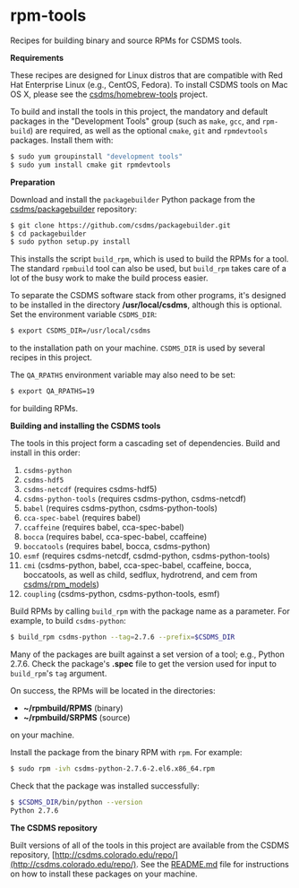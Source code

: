rpm-tools
=========

Recipes for building binary and source RPMs for CSDMS tools.

**Requirements**

These recipes are designed for Linux distros 
that are compatible with
Red Hat Enterprise Linux (e.g., CentOS, Fedora). 
To install CSDMS tools on Mac OS X, 
please see the [csdms/homebrew-tools](https://github.com/csdms/homebrew-tools) 
project.

To build and install the tools in this project,
the mandatory and default packages in the 
"Development Tools" group (such as `make`, `gcc`, and `rpm-build`) 
are required,
as well as the optional `cmake`, `git` and `rpmdevtools` packages.
Install them with:
```bash
$ sudo yum groupinstall "development tools"
$ sudo yum install cmake git rpmdevtools
```

**Preparation**

Download and install the `packagebuilder` Python package from the
[csdms/packagebuilder](https://github.com/csdms/packagebuilder)
repository:
```bash
$ git clone https://github.com/csdms/packagebuilder.git
$ cd packagebuilder
$ sudo python setup.py install
```
This installs the script `build_rpm`,
which is used to build the RPMs for a tool.
The standard `rpmbuild` tool can also be used,
but `build_rpm` takes care of a lot of the busy work
to make the build process easier.

To separate the CSDMS software stack from other programs,
it's designed to be installed 
in the directory **/usr/local/csdms**,
although this is optional.
Set the environment variable `CSDMS_DIR`:
```bash
$ export CSDMS_DIR=/usr/local/csdms
```
to the installation path on your machine.
`CSDMS_DIR` is used by several recipes in this project.

The `QA_RPATHS` environment variable may also need to be set:
```bash
$ export QA_RPATHS=19
```
for building RPMs.

**Building and installing the CSDMS tools**

The tools in this project form a cascading set of dependencies.
Build and install in this order:

1. `csdms-python`
1. `csdms-hdf5`
1. `csdms-netcdf` (requires csdms-hdf5)
1. `csdms-python-tools` (requires csdms-python, csdms-netcdf)
1. `babel` (requires csdms-python, csdms-python-tools)
1. `cca-spec-babel` (requires babel)
1. `ccaffeine` (requires babel, cca-spec-babel)
1. `bocca` (requires babel, cca-spec-babel, ccaffeine)
1. `boccatools` (requires babel, bocca, csdms-python)
1. `esmf` (requires csdms-netcdf, csdmd-python, csdms-python-tools)
1. `cmi` (csdms-python, babel, cca-spec-babel, ccaffeine, bocca, boccatools, as well as child, sedflux, hydrotrend, and cem from [csdms/rpm_models](https://github.com/csdms/rpm_models))
1. `coupling` (csdms-python, csdms-python-tools, esmf)

Build RPMs by
calling `build_rpm` with the package name as a parameter.
For example, to build `csdms-python`:
```bash
$ build_rpm csdms-python --tag=2.7.6 --prefix=$CSDMS_DIR
```
Many of the packages are built against a set version of a tool;
e.g., Python 2.7.6.
Check the package's **.spec** file to get the version
used for input to `build_rpm`'s `tag` argument.

On success,
the RPMs will be located in the directories:

* **~/rpmbuild/RPMS** (binary)
* **~/rpmbuild/SRPMS** (source)

on your machine.

Install the package from the binary RPM with `rpm`.
For example:
```bash
$ sudo rpm -ivh csdms-python-2.7.6-2.el6.x86_64.rpm
```

Check that the package was installed successfully:
```bash
$ $CSDMS_DIR/bin/python --version
Python 2.7.6
```

**The CSDMS repository**

Built versions of all of the tools in this project are available 
from the CSDMS repository, 
[http://csdms.colorado.edu/repo/](http://csdms.colorado.edu/repo/).
See the [README.md](http://csdms.colorado.edu/repo/README.md) file
for instructions on how to install these packages 
on your machine.
